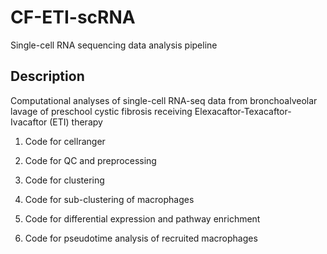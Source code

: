 # CF-ETI-scRNA
Single-cell RNA sequencing data analysis pipeline

## Description
Computational analyses of single-cell RNA-seq data from bronchoalveolar lavage of preschool cystic fibrosis receiving Elexacaftor-Texacaftor-Ivacaftor (ETI) therapy

  1. Code for cellranger
    
  2. Code for QC and preprocessing

  3. Code for clustering
  
  4. Code for sub-clustering of macrophages

  5. Code for differential expression and pathway enrichment
  
  6. Code for pseudotime analysis of recruited macrophages

